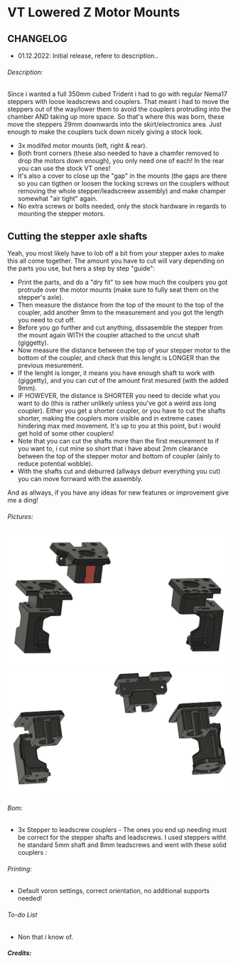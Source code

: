 # VT Lowered Z Motor Mounts

## CHANGELOG
- 01.12.2022: Initial release, refere to description..

###### Description:
Since i wanted a full 350mm cubed Trident i had to go with regular Nema17 steppers with loose leadscrews and couplers. That meant i had to move the steppers out of the way/lower them to avoid the couplers protruding into the chamber AND taking up more space.
So that's where this was born, these move the steppers 29mm downwards into the skirt/electronics area. Just enough to make the couplers tuck down nicely giving a stock look.

- 3x modifed motor mounts (left, right & rear).
- Both front corners (these also needed to have a chamfer removed to drop the motors down enough), you only need one of each! In the rear you can use the stock VT ones!
- It's also a cover to close up the "gap" in the mounts (the gaps are there so you can tigthen or loosen the locking screws on the couplers without removing the whole stepper/leadscreew assembly) and make  champer somewhat "air tight" again.
- No extra screws or bolts needed, only the stock hardware in regards to mounting the stepper motors.

## Cutting the stepper axle shafts

Yeah, you most likely have to lob off a bit from your stepper axles to make this all come together. The amount you have to cut will vary depending on the parts you use, but hers a step by step "guide":
- Print the parts, and do a "dry fit" to see how much the coulpers you got protrude over the motor mounts (make sure to fully seat them on the stepper's axle).
- Then measure the distance from the top of the mount to the top of the coupler, add another 9mm to the measurement and you got the length you need to cut off.
- Before you go further and cut anything, dissasemble the stepper from the mount again WITH the coupler attached to the uncut shaft (giggetty). 
- Now measure the distance between the top of your stepper motor to the bottom of the coupler, and check that this lenght is LONGER than the previous mesurement.
- If the lenght is longer, it means you have enough shaft to work with (giggetty), and you can cut of the amount first mesured (with the added 9mm).
- IF HOWEVER, the distance is SHORTER you need to decide what you want to do (this is rather unlikely unless you've got a weird ass long coupler). Either you get a shorter coupler, or you have to cut the shafts shorter, making the couplers more visible and in extreme cases hindering max med movement. It's up to you at this point, but i would get hold of some other couplers!
- Note that you can cut the shafts more than the first mesurement to if you want to, i cut mine so short that i have about 2mm clearance between the top of the stepper motor and bottom of coupler (ainly to reduce potential wobble).
- With the shafts cut and deburred (allways deburr everything you cut) you can move forrward with the assembly.

And as allways, if you have any ideas for new features or improvement give me a ding!

###### Pictures:
![](./pics/1.png)
![](./pics/2.png)

###### Bom:
- 3x Stepper to leadscrew couplers - The ones you end up needing must be correct for the stepper shafts and leadscrews. I used steppers witht he standard 5mm shaft and 8mm leadscrews and went with these solid couplers : 

###### Printing:
- Default voron settings, correct orientation, no additional supports needed!

###### To-do List
- Non that i know of.

##### Credits: